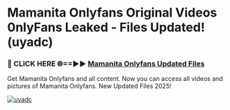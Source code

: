 # Mamanita Onlyfans Original Videos 0nlyFans Leaked - Files Updated! (uyadc)

<h3>🔴 CLICK HERE 🌐==►► <a href="https://tinyurl.com/ehrbuxhb" rel="nofollow">Mamanita Onlyfans Updated Files</a></h3>

Get Mamanita Onlyfans and all content. Now you can access all videos and pictures of Mamanita Onlyfans. New Updated Files 2025!

[![uyadc](https://i.imgur.com/lVYEuWS.gif)](https://tinyurl.com/ehrbuxhb)
